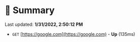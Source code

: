 # 📖 Summary
Last updated: **1/31/2022, 2:50:12 PM**

- `GET` [https://google.com](https://google.com) - **Up** (135ms)
